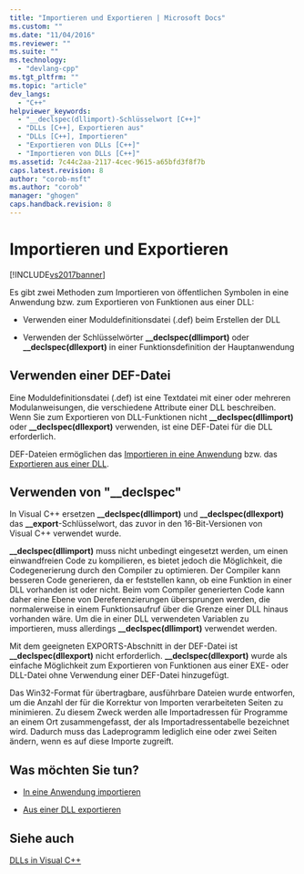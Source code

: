 ```yaml
---
title: "Importieren und Exportieren | Microsoft Docs"
ms.custom: ""
ms.date: "11/04/2016"
ms.reviewer: ""
ms.suite: ""
ms.technology: 
  - "devlang-cpp"
ms.tgt_pltfrm: ""
ms.topic: "article"
dev_langs: 
  - "C++"
helpviewer_keywords: 
  - "__declspec(dllimport)-Schlüsselwort [C++]"
  - "DLLs [C++], Exportieren aus"
  - "DLLs [C++], Importieren"
  - "Exportieren von DLLs [C++]"
  - "Importieren von DLLs [C++]"
ms.assetid: 7c44c2aa-2117-4cec-9615-a65bfd3f8f7b
caps.latest.revision: 8
author: "corob-msft"
ms.author: "corob"
manager: "ghogen"
caps.handback.revision: 8
---
```

# Importieren und Exportieren
[!INCLUDE[vs2017banner](../assembler/inline/includes/vs2017banner.md)]

Es gibt zwei Methoden zum Importieren von öffentlichen Symbolen in eine Anwendung bzw. zum Exportieren von Funktionen aus einer DLL:  
  
-   Verwenden einer Moduldefinitionsdatei \(.def\) beim Erstellen der DLL  
  
-   Verwenden der Schlüsselwörter **\_\_declspec\(dllimport\)** oder **\_\_declspec\(dllexport\)** in einer Funktionsdefinition der Hauptanwendung  
  
## Verwenden einer DEF\-Datei  
 Eine Moduldefinitionsdatei \(.def\) ist eine Textdatei mit einer oder mehreren Modulanweisungen, die verschiedene Attribute einer DLL beschreiben.  Wenn Sie zum Exportieren von DLL\-Funktionen nicht **\_\_declspec\(dllimport\)** oder **\_\_declspec\(dllexport\)** verwenden, ist eine DEF\-Datei für die DLL erforderlich.  
  
 DEF\-Dateien ermöglichen das [Importieren in eine Anwendung](../build/importing-using-def-files.md) bzw. das [Exportieren aus einer DLL](../build/exporting-from-a-dll-using-def-files.md).  
  
## Verwenden von "\_\_declspec"  
 In Visual C\+\+ ersetzen **\_\_declspec\(dllimport\)** und **\_\_declspec\(dllexport\)** das **\_\_export**\-Schlüsselwort, das zuvor in den 16\-Bit\-Versionen von Visual C\+\+ verwendet wurde.  
  
 **\_\_declspec\(dllimport\)** muss nicht unbedingt eingesetzt werden, um einen einwandfreien Code zu kompilieren, es bietet jedoch die Möglichkeit, die Codegenerierung durch den Compiler zu optimieren.  Der Compiler kann besseren Code generieren, da er feststellen kann, ob eine Funktion in einer DLL vorhanden ist oder nicht. Beim vom Compiler generierten Code kann daher eine Ebene von Dereferenzierungen übersprungen werden, die normalerweise in einem Funktionsaufruf über die Grenze einer DLL hinaus vorhanden wäre.  Um die in einer DLL verwendeten Variablen zu importieren, muss allerdings **\_\_declspec\(dllimport\)** verwendet werden.  
  
 Mit dem geeigneten EXPORTS\-Abschnitt in der DEF\-Datei ist **\_\_declspec\(dllexport\)** nicht erforderlich.  **\_\_declspec\(dllexport\)** wurde als einfache Möglichkeit zum Exportieren von Funktionen aus einer EXE\- oder DLL\-Datei ohne Verwendung einer DEF\-Datei hinzugefügt.  
  
 Das Win32\-Format für übertragbare, ausführbare Dateien wurde entworfen, um die Anzahl der für die Korrektur von Importen verarbeiteten Seiten zu minimieren.  Zu diesem Zweck werden alle Importadressen für Programme an einem Ort zusammengefasst, der als Importadressentabelle bezeichnet wird.  Dadurch muss das Ladeprogramm lediglich eine oder zwei Seiten ändern, wenn es auf diese Importe zugreift.  
  
## Was möchten Sie tun?  
  
-   [In eine Anwendung importieren](../build/importing-into-an-application-using-declspec-dllimport.md)  
  
-   [Aus einer DLL exportieren](../build/exporting-from-a-dll.md)  
  
## Siehe auch  
 [DLLs in Visual C\+\+](../build/dlls-in-visual-cpp.md)